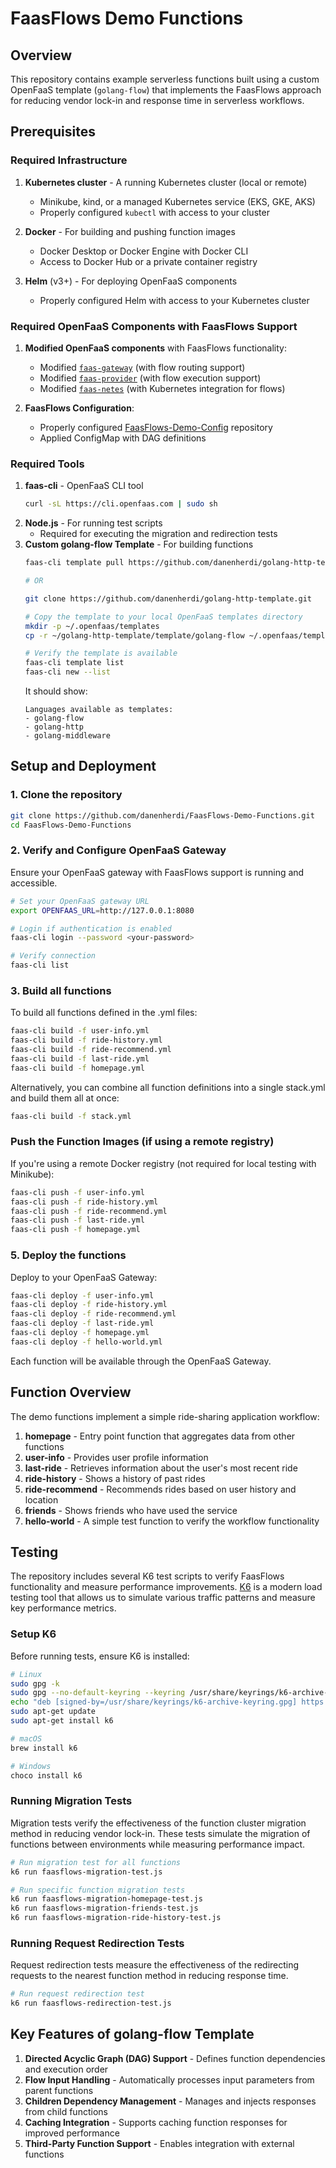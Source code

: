 # FaasFlows Demo Functions

## Overview

This repository contains example serverless functions built using a custom OpenFaaS template (`golang-flow`) that implements the FaasFlows approach for reducing vendor lock-in and response time in serverless workflows.

## Prerequisites

### Required Infrastructure

1. **Kubernetes cluster** - A running Kubernetes cluster (local or remote)
    - Minikube, kind, or a managed Kubernetes service (EKS, GKE, AKS)
    - Properly configured `kubectl` with access to your cluster

2. **Docker** - For building and pushing function images
    - Docker Desktop or Docker Engine with Docker CLI
    - Access to Docker Hub or a private container registry

3. **Helm** (v3+) - For deploying OpenFaaS components
    - Properly configured Helm with access to your Kubernetes cluster

### Required OpenFaaS Components with FaasFlows Support

1. **Modified OpenFaaS components** with FaasFlows functionality:
    - Modified [`faas-gateway`](https://github.com/danenherdi/faas-gateway) (with flow routing support)
    - Modified [`faas-provider`](https://github.com/danenherdi/faas-provider) (with flow execution support)
    - Modified [`faas-netes`](https://github.com/danenherdi/faas-netes) (with Kubernetes integration for flows)

2. **FaasFlows Configuration**:
    - Properly configured [FaasFlows-Demo-Config](https://github.com/danenherdi/FaasFlows-Demo-Config) repository
    - Applied ConfigMap with DAG definitions

### Required Tools
1. **faas-cli** - OpenFaaS CLI tool
   ```bash
   curl -sL https://cli.openfaas.com | sudo sh
   ```
2. **Node.js** - For running test scripts 
   - Required for executing the migration and redirection tests
3. **Custom golang-flow Template** - For building functions
    ```bash
   faas-cli template pull https://github.com/danenherdi/golang-http-template
   
   # OR

    git clone https://github.com/danenherdi/golang-http-template.git
    
   # Copy the template to your local OpenFaaS templates directory
   mkdir -p ~/.openfaas/templates
   cp -r ~/golang-http-template/template/golang-flow ~/.openfaas/templates/
   
   # Verify the template is available
   faas-cli template list
   faas-cli new --list
   ```
   It should show:
    ```
    Languages available as templates:
   - golang-flow
   - golang-http
   - golang-middleware
    ```


## Setup and Deployment

### 1. Clone the repository

```bash
git clone https://github.com/danenherdi/FaasFlows-Demo-Functions.git
cd FaasFlows-Demo-Functions
```

### 2. Verify and Configure OpenFaaS Gateway
Ensure your OpenFaaS gateway with FaasFlows support is running and accessible.

```bash
# Set your OpenFaaS gateway URL
export OPENFAAS_URL=http://127.0.0.1:8080

# Login if authentication is enabled
faas-cli login --password <your-password>

# Verify connection
faas-cli list
```
### 3. Build all functions
To build all functions defined in the .yml files:
```bash
faas-cli build -f user-info.yml
faas-cli build -f ride-history.yml
faas-cli build -f ride-recommend.yml
faas-cli build -f last-ride.yml
faas-cli build -f homepage.yml
```

Alternatively, you can combine all function definitions into a single stack.yml and build them all at once:
```bash
faas-cli build -f stack.yml
```

### Push the Function Images (if using a remote registry)
If you're using a remote Docker registry (not required for local testing with Minikube):
```bash
faas-cli push -f user-info.yml
faas-cli push -f ride-history.yml
faas-cli push -f ride-recommend.yml
faas-cli push -f last-ride.yml
faas-cli push -f homepage.yml
```

### 5. Deploy the functions
Deploy to your OpenFaaS Gateway:
```bash
faas-cli deploy -f user-info.yml
faas-cli deploy -f ride-history.yml
faas-cli deploy -f ride-recommend.yml
faas-cli deploy -f last-ride.yml
faas-cli deploy -f homepage.yml
faas-cli deploy -f hello-world.yml
```
Each function will be available through the OpenFaaS Gateway.

## Function Overview
The demo functions implement a simple ride-sharing application workflow:
1. **homepage** - Entry point function that aggregates data from other functions
2. **user-info** - Provides user profile information
3. **last-ride** - Retrieves information about the user's most recent ride 
4. **ride-history** - Shows a history of past rides 
5. **ride-recommend** - Recommends rides based on user history and location 
6. **friends** - Shows friends who have used the service 
7. **hello-world** - A simple test function to verify the workflow functionality

## Testing

The repository includes several K6 test scripts to verify FaasFlows functionality and measure performance improvements. [K6](https://k6.io/) is a modern load testing tool that allows us to simulate various traffic patterns and measure key performance metrics.

### Setup K6

Before running tests, ensure K6 is installed:

```bash
# Linux
sudo gpg -k
sudo gpg --no-default-keyring --keyring /usr/share/keyrings/k6-archive-keyring.gpg --keyserver hkp://keyserver.ubuntu.com:80 --recv-keys C5AD17C747E3415A3642D57D77C6C491D6AC1D69
echo "deb [signed-by=/usr/share/keyrings/k6-archive-keyring.gpg] https://dl.k6.io/deb stable main" | sudo tee /etc/apt/sources.list.d/k6.list
sudo apt-get update
sudo apt-get install k6

# macOS
brew install k6

# Windows
choco install k6
```

### Running Migration Tests
Migration tests verify the effectiveness of the function cluster migration method in reducing vendor lock-in. These tests simulate the migration of functions between environments while measuring performance impact.

```bash
# Run migration test for all functions
k6 run faasflows-migration-test.js

# Run specific function migration tests
k6 run faasflows-migration-homepage-test.js
k6 run faasflows-migration-friends-test.js
k6 run faasflows-migration-ride-history-test.js
```

### Running Request Redirection Tests
Request redirection tests measure the effectiveness of the redirecting requests to the nearest function method in reducing response time.

```bash
# Run request redirection test
k6 run faasflows-redirection-test.js
```

## Key Features of golang-flow Template
1. **Directed Acyclic Graph (DAG) Support** - Defines function dependencies and execution order 
2. **Flow Input Handling** - Automatically processes input parameters from parent functions 
3. **Children Dependency Management** - Manages and injects responses from child functions 
4. **Caching Integration** - Supports caching function responses for improved performance 
5. **Third-Party Function Support** - Enables integration with external functions
